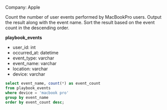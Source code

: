 Company: Apple

Count the number of user events performed by MacBookPro users.
Output the result along with the event name.
Sort the result based on the event count in the descending order.

<b> playbook_events </b>
- user_id: int
- occurred_at: datetime
- event_type: varchar
- event_name: varchar
- location: varchar
- device: varchar

```SQL
select event_name, count(*) as event_count
from playbook_events
where device = 'macbook pro'
group by event_name
order by event_count desc;
```
